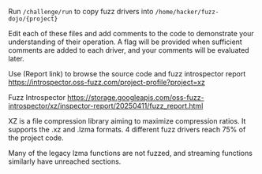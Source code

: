Run `/challenge/run` to copy fuzz drivers into `/home/hacker/fuzz-dojo/{project}`

Edit each of these files and add comments to the code to demonstrate your understanding of their operation. A flag will be provided when sufficient comments are added to each driver, and your comments will be evaluated later.

Use (Report link) to browse the source code and fuzz introspector report https://introspector.oss-fuzz.com/project-profile?project=xz

Fuzz Introspector
https://storage.googleapis.com/oss-fuzz-introspector/xz/inspector-report/20250411/fuzz_report.html

XZ is a file compression library aiming to maximize compression ratios. It supports the .xz and .lzma  formats. 4 different fuzz drivers reach 75% of the project code.

Many of the legacy lzma functions are not fuzzed, and streaming functions similarly have unreached sections.
